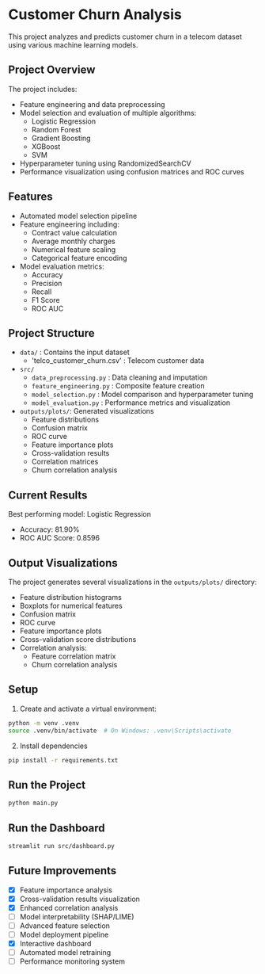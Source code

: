 # Customer Churn Analysis
This project analyzes and predicts customer churn in a telecom dataset using various machine learning models.

## Project Overview
The project includes:
- Feature engineering and data preprocessing
- Model selection and evaluation of multiple algorithms:
  - Logistic Regression
  - Random Forest
  - Gradient Boosting
  - XGBoost
  - SVM
- Hyperparameter tuning using RandomizedSearchCV
- Performance visualization using confusion matrices and ROC curves

## Features
- Automated model selection pipeline
- Feature engineering including:
  - Contract value calculation
  - Average monthly charges
  - Numerical feature scaling
  - Categorical feature encoding
- Model evaluation metrics:
  - Accuracy
  - Precision
  - Recall
  - F1 Score 
  - ROC AUC

## Project Structure
- `data/` : Contains the input dataset
  - 'telco_customer_churn.csv' : Telecom customer data
- `src/`
    - `data_preprocessing.py` : Data cleaning and imputation
    - `feature_engineering.py` : Composite feature creation
    - `model_selection.py` : Model comparison and hyperparameter tuning
    - `model_evaluation.py` : Performance metrics and visualization
- `outputs/plots/`: Generated visualizations
    - Feature distributions
    - Confusion matrix
    - ROC curve
    - Feature importance plots
    - Cross-validation results
    - Correlation matrices
    - Churn correlation analysis

## Current Results
Best performing model: Logistic Regression
- Accuracy: 81.90%
- ROC AUC Score: 0.8596

## Output Visualizations
The project generates several visualizations in the `outputs/plots/` directory:
- Feature distribution histograms
- Boxplots for numerical features
- Confusion matrix
- ROC curve
- Feature importance plots
- Cross-validation score distributions
- Correlation analysis:
  - Feature correlation matrix
  - Churn correlation analysis


## Setup
1. Create and activate a virtual environment:
```bash
python -m venv .venv
source .venv/bin/activate  # On Windows: .venv\Scripts\activate
```
2. Install dependencies
```bash
pip install -r requirements.txt
```

## Run the Project
```bash
python main.py
```

## Run the Dashboard
```bash
streamlit run src/dashboard.py
```

## Future Improvements
- [x] Feature importance analysis
- [x] Cross-validation results visualization
- [x] Enhanced correlation analysis
- [ ] Model interpretability (SHAP/LIME)
- [ ] Advanced feature selection
- [ ] Model deployment pipeline
- [x] Interactive dashboard
- [ ] Automated model retraining
- [ ] Performance monitoring system